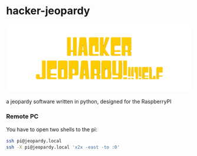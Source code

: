 hacker-jeopardy
===============
![](/resources/opener.gif)

a jeopardy software written in python, designed for the RaspberryPI

### Remote PC
You have to open two shells to the pi:

```bash
ssh pi@jeopardy.local
ssh -X pi@jeopardy.local 'x2x -east -to :0'
```